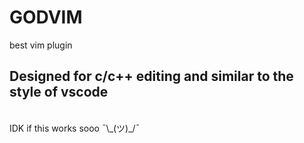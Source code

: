 # GODVIM
best vim plugin

## Designed for c/c++ editing and similar to the style of vscode
<br>
IDK if this works sooo  ¯\_(ツ)_/¯
